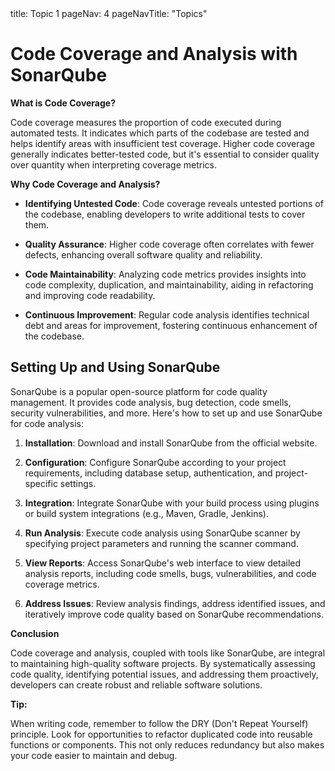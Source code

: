 <frontmatter>
  title: Topic 1
  pageNav: 4
  pageNavTitle: "Topics"
</frontmatter>

<br>

# Code Coverage and Analysis with SonarQube

**What is Code Coverage?**

Code coverage measures the proportion of code executed during automated tests. It indicates which parts of the codebase are tested and helps identify areas with insufficient test coverage. Higher code coverage generally indicates better-tested code, but it's essential to consider quality over quantity when interpreting coverage metrics.

**Why Code Coverage and Analysis?**

- **Identifying Untested Code**: Code coverage reveals untested portions of the codebase, enabling developers to write additional tests to cover them.
- **Quality Assurance**: Higher code coverage often correlates with fewer defects, enhancing overall software quality and reliability.

- **Code Maintainability**: Analyzing code metrics provides insights into code complexity, duplication, and maintainability, aiding in refactoring and improving code readability.

- **Continuous Improvement**: Regular code analysis identifies technical debt and areas for improvement, fostering continuous enhancement of the codebase.

## Setting Up and Using SonarQube

SonarQube is a popular open-source platform for code quality management. It provides code analysis, bug detection, code smells, security vulnerabilities, and more. Here's how to set up and use SonarQube for code analysis:

1. **Installation**: Download and install SonarQube from the official website.
2. **Configuration**: Configure SonarQube according to your project requirements, including database setup, authentication, and project-specific settings.

3. **Integration**: Integrate SonarQube with your build process using plugins or build system integrations (e.g., Maven, Gradle, Jenkins).

4. **Run Analysis**: Execute code analysis using SonarQube scanner by specifying project parameters and running the scanner command.

5. **View Reports**: Access SonarQube's web interface to view detailed analysis reports, including code smells, bugs, vulnerabilities, and code coverage metrics.

6. **Address Issues**: Review analysis findings, address identified issues, and iteratively improve code quality based on SonarQube recommendations.

**Conclusion**

Code coverage and analysis, coupled with tools like SonarQube, are integral to maintaining high-quality software projects. By systematically assessing code quality, identifying potential issues, and addressing them proactively, developers can create robust and reliable software solutions.

<box type="tip">
   
**Tip:**

When writing code, remember to follow the DRY (Don't Repeat Yourself) principle. Look for opportunities to refactor duplicated code into reusable functions or components. This not only reduces redundancy but also makes your code easier to maintain and debug.

</box>
